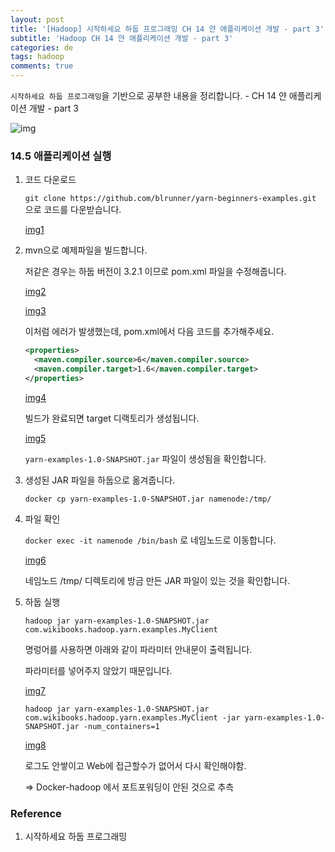```yaml
---
layout: post
title: '[Hadoop] 시작하세요 하둡 프로그래밍 CH 14 얀 애플리케이션 개발 - part 3'
subtitle: 'Hadoop CH 14 얀 애플리케이션 개발 - part 3'
categories: de
tags: hadoop
comments: true
---
```

`시작하세요 하둡 프로그래밍`을 기반으로 공부한 내용을 정리합니다. - CH 14 얀 애플리케이션 개발 - part 3

![img](/assets/img/post/hadoop/hadoop_book.png)

### 14.5 애플리케이션 실행

1. 코드 다운로드

    `git clone https://github.com/blrunner/yarn-beginners-examples.git` 으로 코드를 다운받습니다.

    [img1](/assets/img/post/hadoop/2021-2-04-hadoop-14-1.png)

2. mvn으로 예제파일을 빌드합니다.

    저같은 경우는 하둡 버전이 3.2.1 이므로 pom.xml 파일을 수정해줍니다.

      [img2](/assets/img/post/hadoop/2021-2-06-hadoop-14-2.png)

      [img3](/assets/img/post/hadoop/2021-2-06-hadoop-14-3.png)

    이처럼 에러가 발생했는데, pom.xml에서 다음 코드를 추가해주세요.

    ```xml
    <properties>
      <maven.compiler.source>6</maven.compiler.source>
      <maven.compiler.target>1.6</maven.compiler.target>
    </properties>
    ```

      [img4](/assets/img/post/hadoop/2021-2-06-hadoop-14-4.png)

    빌드가 완료되면 target 디랙토리가 생성됩니다.

      [img5](/assets/img/post/hadoop/2021-2-06-hadoop-14-5.png)

    `yarn-examples-1.0-SNAPSHOT.jar` 파일이 생성됨을 확인합니다.

3. 생성된 JAR 파일을 하둡으로 옮겨줍니다.

    `docker cp yarn-examples-1.0-SNAPSHOT.jar namenode:/tmp/`

4. 파일 확인

    `docker exec -it namenode /bin/bash`
    로 네임노드로 이동합니다.

      [img6](/assets/img/post/hadoop/2021-2-06-hadoop-14-6.png)

    네임노드 /tmp/ 디렉토리에 방금 만든 JAR 파일이 있는 것을 확인합니다.

5. 하둡 실행

    `hadoop jar yarn-examples-1.0-SNAPSHOT.jar com.wikibooks.hadoop.yarn.examples.MyClient`

    명렁어를 사용하면 아래와 같이 파라미터 안내문이 출력됩니다.

    파라미터를 넣어주지 않았기 때문입니다.

      [img7](/assets/img/post/hadoop/2021-2-06-hadoop-14-7.png)

    `hadoop jar yarn-examples-1.0-SNAPSHOT.jar com.wikibooks.hadoop.yarn.examples.MyClient -jar yarn-examples-1.0-SNAPSHOT.jar -num_containers=1`

      [img8](/assets/img/post/hadoop/2021-2-06-hadoop-14-8.png)

    로그도 안쌓이고 Web에 접근할수가 없어서 다시 확인해야함.

    => Docker-hadoop 에서 포트포워딩이 안된 것으로 추측

### Reference

1. 시작하세요 하둡 프로그래밍